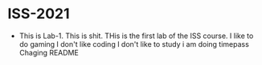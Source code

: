 # ISS-2021
* This is Lab-1.
This is shit.
THis is the first lab of the ISS course.
I like to do gaming
I don't like coding
I don't like to study
i am doing timepass
Chaging README
